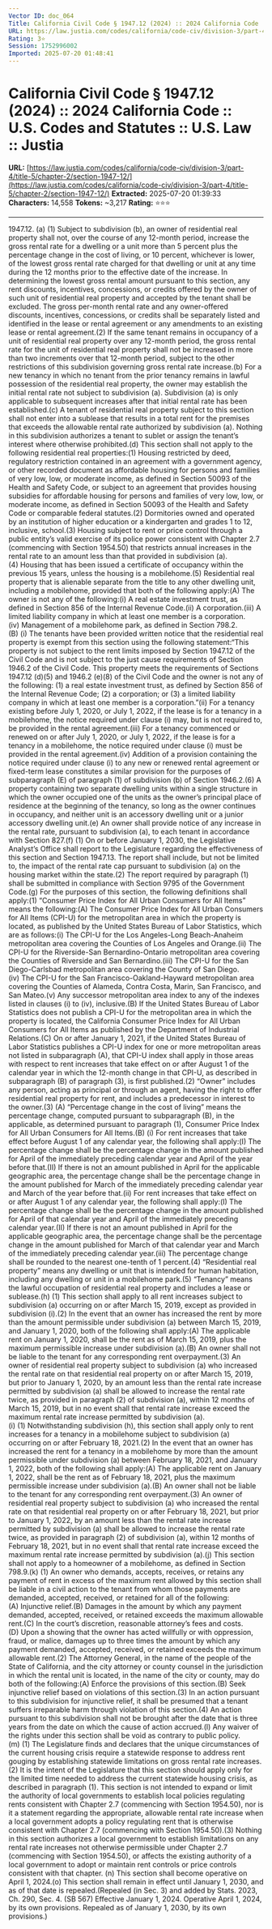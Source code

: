 ```yaml
---
Vector ID: doc_064
Title: California Civil Code § 1947.12 (2024) :: 2024 California Code :: U.S. Codes and Statutes :: U.S. Law :: Justia
URL: https://law.justia.com/codes/california/code-civ/division-3/part-4/title-5/chapter-2/section-1947-12/
Rating: 3⭐
Session: 1752996002
Imported: 2025-07-20 01:48:41
---
```


# California Civil Code § 1947.12 (2024) :: 2024 California Code :: U.S. Codes and Statutes :: U.S. Law :: Justia

**URL:** [https://law.justia.com/codes/california/code-civ/division-3/part-4/title-5/chapter-2/section-1947-12/](https://law.justia.com/codes/california/code-civ/division-3/part-4/title-5/chapter-2/section-1947-12/)
**Extracted:** 2025-07-20 01:39:33
**Characters:** 14,558
**Tokens:** ~3,217
**Rating:** ⭐⭐⭐

---

1947.12. (a) (1)   Subject to subdivision (b), an owner of residential real property shall not, over the course of any 12-month period, increase the gross rental rate for a dwelling or a unit more than 5 percent plus the percentage change in the cost of living, or 10 percent, whichever is lower, of the lowest gross rental rate charged for that dwelling or unit at any time during the 12 months prior to the effective date of the increase. In determining the lowest gross rental amount pursuant to this section, any rent discounts, incentives, concessions, or credits offered by the owner of such unit of residential real property and accepted by the tenant shall be excluded. The gross per-month rental rate and any owner-offered discounts, incentives, concessions, or credits shall be separately listed and identified in the lease or rental agreement or any amendments to an existing lease or rental agreement.(2) If the same tenant remains in occupancy of a unit of residential real property over any 12-month period, the gross rental rate for the unit of residential real property shall not be increased in more than two increments over that 12-month period, subject to the other restrictions of this subdivision governing gross rental rate increase.(b) For a new tenancy in which no tenant from the prior tenancy remains in lawful possession of the residential real property, the owner may establish the initial rental rate not subject to subdivision (a). Subdivision (a) is only applicable to subsequent increases after that initial rental rate has been established.(c) A tenant of residential real property subject to this section shall not enter into a sublease that results in a total rent for the premises that exceeds the allowable rental rate authorized by subdivision (a). Nothing in this subdivision authorizes a tenant to sublet or assign the tenant’s interest where otherwise prohibited.(d) This section shall not apply to the following residential real properties:(1) Housing restricted by deed, regulatory restriction contained in an agreement with a government agency, or other recorded document as affordable housing for persons and families of very low, low, or moderate income, as defined in Section 50093 of the Health and Safety Code, or subject to an agreement that provides housing subsidies for affordable housing for persons and families of very low, low, or moderate income, as defined in Section 50093 of the Health and Safety Code or comparable federal statutes.(2) Dormitories owned and operated by an institution of higher education or a kindergarten and grades 1 to 12, inclusive, school.(3) Housing subject to rent or price control through a public entity’s valid exercise of its police power consistent with Chapter 2.7 (commencing with Section 1954.50) that restricts annual increases in the rental rate to an amount less than that provided in subdivision (a).(4) Housing that has been issued a certificate of occupancy within the previous 15 years, unless the housing is a mobilehome.(5) Residential real property that is alienable separate from the title to any other dwelling unit, including a mobilehome, provided that both of the following apply:(A) The owner is not any of the following:(i) A real estate investment trust, as defined in Section 856 of the Internal Revenue Code.(ii) A corporation.(iii) A limited liability company in which at least one member is a corporation.(iv) Management of a mobilehome park, as defined in Section 798.2.(B) (i) The tenants have been provided written notice that the residential real property is exempt from this section using the following statement:“This property is not subject to the rent limits imposed by Section 1947.12 of the Civil Code and is not subject to the just cause requirements of Section 1946.2 of the Civil Code. This property meets the requirements of Sections 1947.12 (d)(5) and 1946.2 (e)(8) of the Civil Code and the owner is not any of the following: (1) a real estate investment trust, as defined by Section 856 of the Internal Revenue Code; (2) a corporation; or (3) a limited liability company in which at least one member is a corporation.”(ii) For a tenancy existing before July 1, 2020, or July 1, 2022, if the lease is for a tenancy in a mobilehome, the notice required under clause (i) may, but is not required to, be provided in the rental agreement.(iii) For a tenancy commenced or renewed on or after July 1, 2020, or July 1, 2022, if the lease is for a tenancy in a mobilehome, the notice required under clause (i) must be provided in the rental agreement.(iv) Addition of a provision containing the notice required under clause (i) to any new or renewed rental agreement or fixed-term lease constitutes a similar provision for the purposes of subparagraph (E) of paragraph (1) of subdivision (b) of Section 1946.2.(6) A property containing two separate dwelling units within a single structure in which the owner occupied one of the units as the owner’s principal place of residence at the beginning of the tenancy, so long as the owner continues in occupancy, and neither unit is an accessory dwelling unit or a junior accessory dwelling unit.(e) An owner shall provide notice of any increase in the rental rate, pursuant to subdivision (a), to each tenant in accordance with Section 827.(f) (1) On or before January 1, 2030, the Legislative Analyst’s Office shall report to the Legislature regarding the effectiveness of this section and Section 1947.13. The report shall include, but not be limited to, the impact of the rental rate cap pursuant to subdivision (a) on the housing market within the state.(2) The report required by paragraph (1) shall be submitted in compliance with Section 9795 of the Government Code.(g) For the purposes of this section, the following definitions shall apply:(1) “Consumer Price Index for All Urban Consumers for All Items” means the following:(A) The Consumer Price Index for All Urban Consumers for All Items (CPI-U) for the metropolitan area in which the property is located, as published by the United States Bureau of Labor Statistics, which are as follows:(i) The CPI-U for the Los Angeles-Long Beach-Anaheim metropolitan area covering the Counties of Los Angeles and Orange.(ii) The CPI-U for the Riverside-San Bernardino-Ontario metropolitan area covering the Counties of Riverside and San Bernardino.(iii) The CPI-U for the San Diego-Carlsbad metropolitan area covering the County of San Diego.(iv) The CPI-U for the San Francisco-Oakland-Hayward metropolitan area covering the Counties of Alameda, Contra Costa, Marin, San Francisco, and San Mateo.(v) Any successor metropolitan area index to any of the indexes listed in clauses (i) to (iv), inclusive.(B) If the United States Bureau of Labor Statistics does not publish a CPI-U for the metropolitan area in which the property is located, the California Consumer Price Index for All Urban Consumers for All Items as published by the Department of Industrial Relations.(C) On or after January 1, 2021, if the United States Bureau of Labor Statistics publishes a CPI-U index for one or more metropolitan areas not listed in subparagraph (A), that CPI-U index shall apply in those areas with respect to rent increases that take effect on or after August 1 of the calendar year in which the 12-month change in that CPI-U, as described in subparagraph (B) of paragraph (3), is first published.(2) “Owner” includes any person, acting as principal or through an agent, having the right to offer residential real property for rent, and includes a predecessor in interest to the owner.(3) (A) “Percentage change in the cost of living” means the percentage change, computed pursuant to subparagraph (B), in the applicable, as determined pursuant to paragraph (1), Consumer Price Index for All Urban Consumers for All Items.(B) (i) For rent increases that take effect before August 1 of any calendar year, the following shall apply:(I) The percentage change shall be the percentage change in the amount published for April of the immediately preceding calendar year and April of the year before that.(II) If there is not an amount published in April for the applicable geographic area, the percentage change shall be the percentage change in the amount published for March of the immediately preceding calendar year and March of the year before that.(ii) For rent increases that take effect on or after August 1 of any calendar year, the following shall apply:(I) The percentage change shall be the percentage change in the amount published for April of that calendar year and April of the immediately preceding calendar year.(II) If there is not an amount published in April for the applicable geographic area, the percentage change shall be the percentage change in the amount published for March of that calendar year and March of the immediately preceding calendar year.(iii) The percentage change shall be rounded to the nearest one-tenth of 1 percent.(4) “Residential real property” means any dwelling or unit that is intended for human habitation, including any dwelling or unit in a mobilehome park.(5) “Tenancy” means the lawful occupation of residential real property and includes a lease or sublease.(h) (1) This section shall apply to all rent increases subject to subdivision (a) occurring on or after March 15, 2019, except as provided in subdivision (i).(2) In the event that an owner has increased the rent by more than the amount permissible under subdivision (a) between March 15, 2019, and January 1, 2020, both of the following shall apply:(A) The applicable rent on January 1, 2020, shall be the rent as of March 15, 2019, plus the maximum permissible increase under subdivision (a).(B) An owner shall not be liable to the tenant for any corresponding rent overpayment.(3) An owner of residential real property subject to subdivision (a) who increased the rental rate on that residential real property on or after March 15, 2019, but prior to January 1, 2020, by an amount less than the rental rate increase permitted by subdivision (a) shall be allowed to increase the rental rate twice, as provided in paragraph (2) of subdivision (a), within 12 months of March 15, 2019, but in no event shall that rental rate increase exceed the maximum rental rate increase permitted by subdivision (a).(i) (1) Notwithstanding subdivision (h), this section shall apply only to rent increases for a tenancy in a mobilehome subject to subdivision (a) occurring on or after February 18, 2021.(2) In the event that an owner has increased the rent for a tenancy in a mobilehome by more than the amount permissible under subdivision (a) between February 18, 2021, and January 1, 2022, both of the following shall apply:(A) The applicable rent on January 1, 2022, shall be the rent as of February 18, 2021, plus the maximum permissible increase under subdivision (a).(B) An owner shall not be liable to the tenant for any corresponding rent overpayment.(3) An owner of residential real property subject to subdivision (a) who increased the rental rate on that residential real property on or after February 18, 2021, but prior to January 1, 2022, by an amount less than the rental rate increase permitted by subdivision (a) shall be allowed to increase the rental rate twice, as provided in paragraph (2) of subdivision (a), within 12 months of February 18, 2021, but in no event shall that rental rate increase exceed the maximum rental rate increase permitted by subdivision (a).(j) This section shall not apply to a homeowner of a mobilehome, as defined in Section 798.9.(k) (1) An owner who demands, accepts, receives, or retains any payment of rent in excess of the maximum rent allowed by this section shall be liable in a civil action to the tenant from whom those payments are demanded, accepted, received, or retained for all of the following:(A) Injunctive relief.(B) Damages in the amount by which any payment demanded, accepted, received, or retained exceeds the maximum allowable rent.(C) In the court’s discretion, reasonable attorney’s fees and costs.(D) Upon a showing that the owner has acted willfully or with oppression, fraud, or malice, damages up to three times the amount by which any payment demanded, accepted, received, or retained exceeds the maximum allowable rent.(2) The Attorney General, in the name of the people of the State of California, and the city attorney or county counsel in the jurisdiction in which the rental unit is located, in the name of the city or county, may do both of the following:(A) Enforce the provisions of this section.(B) Seek injunctive relief based on violations of this section.(3) In an action pursuant to this subdivision for injunctive relief, it shall be presumed that a tenant suffers irreparable harm through violation of this section.(4) An action pursuant to this subdivision shall not be brought after the date that is three years from the date on which the cause of action accrued.(l) Any waiver of the rights under this section shall be void as contrary to public policy.(m) (1) The Legislature finds and declares that the unique circumstances of the current housing crisis require a statewide response to address rent gouging by establishing statewide limitations on gross rental rate increases.(2) It is the intent of the Legislature that this section should apply only for the limited time needed to address the current statewide housing crisis, as described in paragraph (1). This section is not intended to expand or limit the authority of local governments to establish local policies regulating rents consistent with Chapter 2.7 (commencing with Section 1954.50), nor is it a statement regarding the appropriate, allowable rental rate increase when a local government adopts a policy regulating rent that is otherwise consistent with Chapter 2.7 (commencing with Section 1954.50).(3) Nothing in this section authorizes a local government to establish limitations on any rental rate increases not otherwise permissible under Chapter 2.7 (commencing with Section 1954.50), or affects the existing authority of a local government to adopt or maintain rent controls or price controls consistent with that chapter. (n) This section shall become operative on April 1, 2024.(o) This section shall remain in effect until January 1, 2030, and as of that date is repealed.(Repealed (in Sec. 3) and added by Stats. 2023, Ch. 290, Sec. 4. (SB 567) Effective January 1, 2024. Operative April 1, 2024, by its own provisions. Repealed as of January 1, 2030, by its own provisions.)
